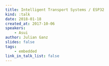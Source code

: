 ```yaml
---
title: Intelligent Transport Systems / ESP32
kind: :talk
date: 2018-01-18
created_at: 2017-10-06
speakers:
    - Asui
author: Julian Ganz
slides: false
tags:
    - embedded
link_in_talk_list: false
---
```


